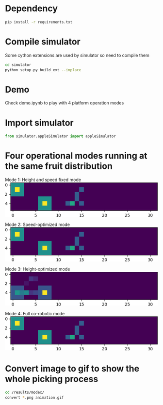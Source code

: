 # Dependency
```bash
pip install -r requirements.txt
```

# Compile simulator
Some cython extensions are used by simulator so need to compile them
``` bash
cd simulator
python setup.py build_ext --inplace
``` 

# Demo 
Check demo.ipynb to play with 4 platform operation modes

# Import simulator
```python
from simulator.appleSimulator import appleSimulator
```

# Four operational modes running at the same fruit distribution
Mode 1: Height and speed fixed mode
![alt text](./img/mode1.gif)

Mode 2: Speed-optimized mode
![alt text](./img/mode2.gif)

Mode 3: Height-optimized mode
![alt text](./img/mode3.gif)

Mode 4: Full co-robotic mode
![alt text](./img/mode4.gif)

# Convert image to gif to show the whole picking process
```bash
cd /results/modex/
convert *.png animation.gif
```
